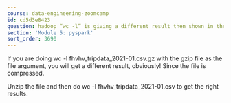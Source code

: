 ```yaml
---
course: data-engineering-zoomcamp
id: cd5d3e8423
question: hadoop “wc -l” is giving a different result then shown in the video
section: 'Module 5: pyspark'
sort_order: 3690
---
```


If you are doing wc -l fhvhv_tripdata_2021-01.csv.gz  with the gzip file as the file argument, you will get a different result, obviously! Since the file is compressed.

Unzip the file and then do wc -l fhvhv_tripdata_2021-01.csv to get the right results.


